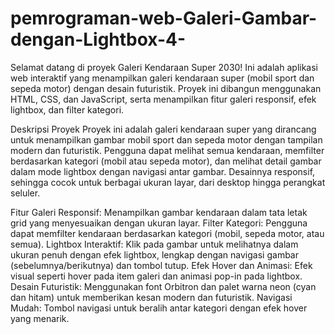 # pemrograman-web-Galeri-Gambar-dengan-Lightbox-4-

Selamat datang di proyek Galeri Kendaraan Super 2030! Ini adalah aplikasi web interaktif yang menampilkan galeri kendaraan super (mobil sport dan sepeda motor) dengan desain futuristik. Proyek ini dibangun menggunakan HTML, CSS, dan JavaScript, serta menampilkan fitur galeri responsif, efek lightbox, dan filter kategori.

Deskripsi Proyek
Proyek ini adalah galeri kendaraan super yang dirancang untuk menampilkan gambar mobil sport dan sepeda motor dengan tampilan modern dan futuristik. Pengguna dapat melihat semua kendaraan, memfilter berdasarkan kategori (mobil atau sepeda motor), dan melihat detail gambar dalam mode lightbox dengan navigasi antar gambar. Desainnya responsif, sehingga cocok untuk berbagai ukuran layar, dari desktop hingga perangkat seluler.

Fitur
Galeri Responsif: Menampilkan gambar kendaraan dalam tata letak grid yang menyesuaikan dengan ukuran layar.
Filter Kategori: Pengguna dapat memfilter kendaraan berdasarkan kategori (mobil, sepeda motor, atau semua).
Lightbox Interaktif: Klik pada gambar untuk melihatnya dalam ukuran penuh dengan efek lightbox, lengkap dengan navigasi gambar (sebelumnya/berikutnya) dan tombol tutup.
Efek Hover dan Animasi: Efek visual seperti hover pada item galeri dan animasi pop-in pada lightbox.
Desain Futuristik: Menggunakan font Orbitron dan palet warna neon (cyan dan hitam) untuk memberikan kesan modern dan futuristik.
Navigasi Mudah: Tombol navigasi untuk beralih antar kategori dengan efek hover yang menarik.
